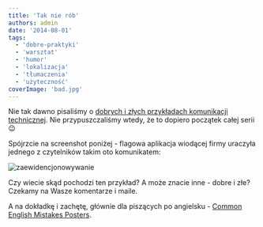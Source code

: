 ```yaml
---
title: 'Tak nie rób'
authors: admin
date: '2014-08-01'
tags:
  - 'dobre-praktyki'
  - 'warsztat'
  - 'humor'
  - 'lokalizacja'
  - 'tłumaczenia'
  - 'użyteczność'
coverImage: 'bad.jpg'
---
```


Nie tak dawno pisaliśmy o
[dobrych i złych przykładach komunikacji technicznej](http://techwriter.pl/dokumentacja-uzytkownika-przyklady-dobre-i-zle/).
Nie przypuszczaliśmy wtedy, że to dopiero początek całej serii 😉

<!--truncate-->

Spójrzcie na screenshot poniżej - flagowa aplikacja wiodącej firmy uraczyła
jednego z czytelników takim oto komunikatem:

![zaewidencjonowywanie](images/zaewidencjonowywanie.png)

Czy wiecie skąd pochodzi ten przykład? A może znacie inne - dobre i złe? Czekamy
na Wasze komentarze i maile.

A na dokładkę i zachętę, głównie dla piszących po angielsku -
[Common English Mistakes Posters](http://thetecnica.com/2014/06/most-common-english-language-mistakes-portrayed-by-hilarious-posters).
